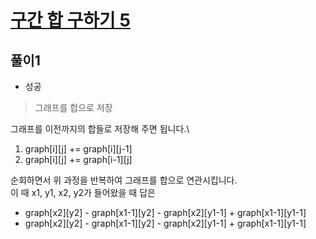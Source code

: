 # [구간 합 구하기 5](https://www.acmicpc.net/problem/11660)

## 풀이1
- 성공

> 그래프를 합으로 저장

그래프를 이전까지의 합들로 저장해 주면 됩니다.\
1. graph[i][j] += graph[i][j-1]
2. graph[i][j] += graph[i-1][j]

순회하면서 위 과정을 반복하여 그래프를 합으로 연관시킵니다.\
이 때 x1, y1, x2, y2가 들어왔을 때 답은
- graph[x2][y2] - graph[x1-1][y2] - graph[x2][y1-1] + graph[x1-1][y1-1]
- graph[x2][y2] - graph[x1-1][y2] - graph[x2][y1-1] + graph[x1-1][y1-1]